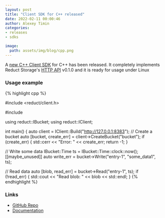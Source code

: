 ```yaml
---
layout: post
title: "Client SDK for C++ released"
date: 2022-02-11 00:00:46
author: Alexey Timin
categories:
- releases
- sdks

image:
  path: assets/img/blog/cpp.png
---
```


A [new C++ Client SDK][2] for C++ has been released. It completely implements 
Reduct Storage's [HTTP API](https://docs.reduct-storage.dev/http-api) v0.1.0 and it is ready for usage under Linux

<!--more-->

### Usage example

{% highlight cpp %}

#include <reduct/client.h>

#include <iostream>

using reduct::IBucket;
using reduct::IClient;

int main() {
  auto client = IClient::Build("http://127.0.0.1:8383");
  // Create a bucket
  auto [bucket, create_err] =
      client->CreateBucket("bucket");
  if (create_err) {
    std::cerr << "Error: " << create_err;
    return -1;
  }

  // Write some data
  IBucket::Time ts = IBucket::Time::clock::now();
  [[maybe_unused]] auto write_err = bucket->Write("entry-1", "some_data1", ts);

  // Read data
  auto [blob, read_err] = bucket->Read("entry-1", ts);
  if (!read_err) {
    std::cout << "Read blob: " <<  blob << std::endl;
  }
{% endhighlight %}

### Links

* [GitHub Repo][1]
* [Documentation][2]

[1]:https://github.com/reduct-storage/reduct-cpp
[2]:https://reduct-cpp.readthedocs.io/en/latest/

